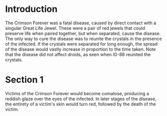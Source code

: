 # Introduction

The Crimson Forever was a fatal disease, caused by direct contact with a singular Great Life Jewel.
These were a pair of red jewels that could preserve life when paired together, but when separated, cause the disease.
The only way to cure the disease was to reunite the crystals in the presence of the infected.
If the crystals were separated for long enough, the spread of the disease would vastly increase in proportion to the time taken.
Note that the disease did not affect droids, as seen when IG-88 reunited the crystals.

# Section 1

Victims of the Crimson Forever would become comatose, producing a reddish glaze over the eyes of the infected.
In later stages of the disease, the entirety of a victim's skin would turn red, followed by the death of the victim.
